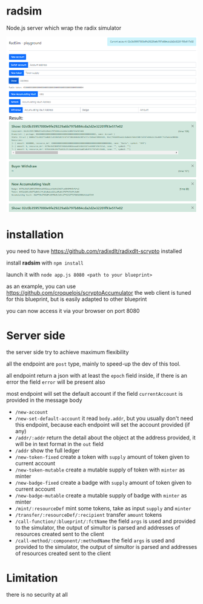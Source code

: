 # radsim

Node.js server which wrap the radix simulator

![UI](capture.png)

# installation

you need to have https://github.com/radixdlt/radixdlt-scrypto installed

install **radsim** with `npm install`

launch it with `node app.js 8080 <path to your blueprint>`

as an example, you can use https://github.com/croquelois/scryptoAccumulator the web client is tuned for this blueprint, but is easily adapted to other blueprint

you can now access it via your browser on port 8080

# Server side

the server side try to achieve maximum flexibility

all the endpoint are `post` type, mainly to speed-up the dev of this tool.

all endpoint return a json with at least the `epoch` field inside, if there is an error the field `error` will be present also

most endpoint will set the default account if the field `currentAccount` is provided in the message body

- `/new-account`
- `/new-set-default-account` it read `body.addr`, but you usually don't need this endpoint, because each endpoint will set the account provided (if any)
- `/addr/:addr` return the detail about the object at the address provided, it will be in text format in the `out` field
- `/addr` show the full ledger
- `/new-token-fixed` create a token with `supply` amount of token given to current account
- `/new-token-mutable` create a mutable supply of token with `minter` as minter
- `/new-badge-fixed` create a badge with `supply` amount of token given to current account
- `/new-badge-mutable` create a mutable supply of badge with `minter` as minter
- `/mint/:resourceDef` mint some tokens, take as input `supply` and `minter`
- `/transfer/:resourceDef/:recipient` transfer `amount` tokens
- `/call-function/:blueprint/:fctName` the field `args` is used and provided to the simulator, the output of simultor is parsed and addresses of resources created sent to the client
- `/call-method/:component/:methodName` the field `args` is used and provided to the simulator, the output of simultor is parsed and addresses of resources created sent to the client

# Limitation

there is no security at all


